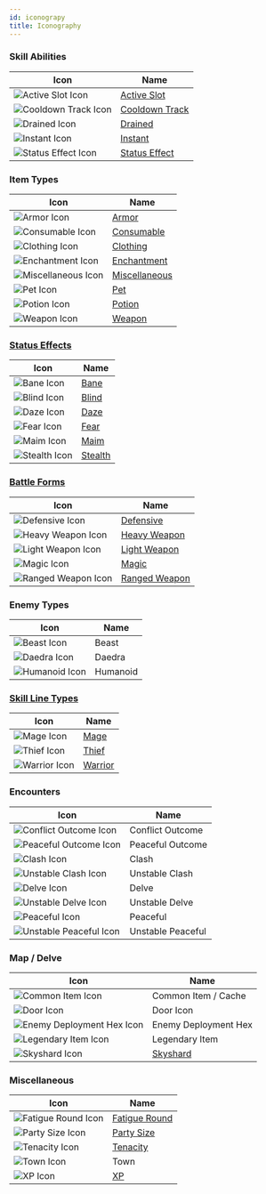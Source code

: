 ```yaml
---
id: iconograpy
title: Iconography
---
```


### Skill Abilities

| Icon                                                              | Name                                            |
| ----------------------------------------------------------------- | ----------------------------------------------- |
| <img src="/icons/active-slot.svg" alt="Active Slot Icon" />       | [Active Slot](/docs/glossary/active-slot)       |
| <img src="/icons/cooldown-track.svg" alt="Cooldown Track Icon" /> | [Cooldown Track](/docs/glossary/cooldown-track) |
| <img src="/icons/drained.svg" alt="Drained Icon" />               | [Drained](/docs/glossary/drained)               |
| <img src="/icons/instant.svg" alt="Instant Icon" />               | [Instant](/docs/glossary/instant)               |
| <img src="/icons/status-effect.svg" alt="Status Effect Icon" />   | [Status Effect](/docs/glossary/status-effect)   |

### Item Types

| Icon                                                            | Name                                                        |
| --------------------------------------------------------------- | ----------------------------------------------------------- |
| <img src="/icons/armor.svg" alt="Armor Icon" />                 | [Armor](/docs/adventurer/items/types/armor)                 |
| <img src="/icons/consumable.svg" alt="Consumable Icon" />       | [Consumable](/docs/adventurer/items/types/consumable)       |
| <img src="/icons/clothing.svg" alt="Clothing Icon" />           | [Clothing](/docs/adventurer/items/types/clothing)           |
| <img src="/icons/enchantment.svg" alt="Enchantment Icon" />     | [Enchantment](/docs/adventurer/items/types/enchantment)     |
| <img src="/icons/miscellaneous.svg" alt="Miscellaneous Icon" /> | [Miscellaneous](/docs/adventurer/items/types/miscellaneous) |
| <img src="/icons/pet.svg" alt="Pet Icon" />                     | [Pet](/docs/adventurer/items/types/pet)                     |
| <img src="/icons/potion.svg" alt="Potion Icon" />               | [Potion](/docs/adventurer/items/types/potion)               |
| <img src="/icons/weapon.svg" alt="Weapon Icon" />               | [Weapon](/docs/adventurer/items/types/weapon)               |

### [Status Effects](/docs/battles/status-effects/)

| Icon                                                | Name                                            |
| --------------------------------------------------- | ----------------------------------------------- |
| <img src="/icons/bane.svg" alt="Bane Icon" />       | [Bane](/docs/battles/status-effects/bane)       |
| <img src="/icons/blind.svg" alt="Blind Icon" />     | [Blind](/docs/battles/status-effects/blind)     |
| <img src="/icons/daze.svg" alt="Daze Icon" />       | [Daze](/docs/battles/status-effects/daze)       |
| <img src="/icons/fear.svg" alt="Fear Icon" />       | [Fear](/docs/battles/status-effects/fear)       |
| <img src="/icons/maim.svg" alt="Maim Icon" />       | [Maim](/docs/battles/status-effects/maim)       |
| <img src="/icons/stealth.svg" alt="Stealth Icon" /> | [Stealth](/docs/battles/status-effects/stealth) |

### [Battle Forms](/docs/battle-forms)

| Icon                                                            | Name                                                     |
| --------------------------------------------------------------- | -------------------------------------------------------- |
| <img src="/icons/defensive.svg" alt="Defensive Icon" />         | [Defensive](docs/battles/battle-forms/defensive)         |
| <img src="/icons/heavy-weapon.svg" alt="Heavy Weapon Icon" />   | [Heavy Weapon](docs/battles/battle-forms/heavy-weapon)   |
| <img src="/icons/light-weapon.svg" alt="Light Weapon Icon" />   | [Light Weapon](docs/battles/battle-forms/light-weapon)   |
| <img src="/icons/magic.svg" alt="Magic Icon" />                 | [Magic](docs/battles/battle-forms/magic)                 |
| <img src="/icons/ranged-weapon.svg" alt="Ranged Weapon Icon" /> | [Ranged Weapon](docs/battles/battle-forms/ranged-weapon) |

### Enemy Types

| Icon                                                  | Name     |
| ----------------------------------------------------- | -------- |
| <img src="/icons/beast.svg" alt="Beast Icon" />       | Beast    |
| <img src="/icons/daedra.svg" alt="Daedra Icon" />     | Daedra   |
| <img src="/icons/humanoid.svg" alt="Humanoid Icon" /> | Humanoid |

### [Skill Line Types](/docs/adventurer/skill-lines)

| Icon                                                | Name                                            |
| --------------------------------------------------- | ----------------------------------------------- |
| <img src="/icons/mage.svg" alt="Mage Icon" />       | [Mage](/docs/adventurer/skill-lines/mage)       |
| <img src="/icons/thief.svg" alt="Thief Icon" />     | [Thief](/docs/adventurer/skill-lines/thief)     |
| <img src="/icons/warrior.svg" alt="Warrior Icon" /> | [Warrior](/docs/adventurer/skill-lines/warrior) |

### Encounters

| Icon                                                                    | Name              |
| ----------------------------------------------------------------------- | ----------------- |
| <img src="/icons/conflict.svg" alt="Conflict Outcome Icon" />           | Conflict Outcome  |
| <img src="/icons/peaceful-outcome.svg" alt="Peaceful Outcome Icon" />   | Peaceful Outcome  |
| <img src="/icons/clash.svg" alt="Clash Icon" />                         | Clash             |
| <img src="/icons/unstable-clash.svg" alt="Unstable Clash Icon" />       | Unstable Clash    |
| <img src="/icons/delve.svg" alt="Delve Icon" />                         | Delve             |
| <img src="/icons/unstable-delve.svg" alt="Unstable Delve Icon" />       | Unstable Delve    |
| <img src="/icons/peaceful.svg" alt="Peaceful Icon" />                   | Peaceful          |
| <img src="/icons/unstable-peaceful.svg" alt="Unstable Peaceful Icon" /> | Unstable Peaceful |

### Map / Delve

| Icon                                                                          | Name                                           |
| ----------------------------------------------------------------------------- | ---------------------------------------------- |
| <img src="/icons/common-item.svg" alt="Common Item Icon" />                   | Common Item / Cache                            |
| <img src="/icons/door.svg" alt="Door Icon" />                                 | Door Icon                                      |
| <img src="/icons/enemy-deployment-hex.svg" alt="Enemy Deployment Hex Icon" /> | Enemy Deployment Hex                           |
| <img src="/icons/legendary-item.svg" alt="Legendary Item Icon" />             | Legendary Item                                 |
| <img src="/icons/skyshard.svg" alt="Skyshard Icon" />                         | [Skyshard](/docs/battles/types/delve/skyshard) |

### Miscellaneous

| Icon                                                      | Name                                           |
| --------------------------------------------------------- | ---------------------------------------------- |
| <img src="/icons/fatigue.svg" alt="Fatigue Round Icon" /> | [Fatigue Round](/docs/glossary/fatigue-damage) |
| <img src="/icons/party-size.svg" alt="Party Size Icon" /> | [Party Size](/docs/glossary/party-size)        |
| <img src="/icons/tenacity.svg" alt="Tenacity Icon" />     | [Tenacity](/docs/glossary/tenacity)            |
| <img src="/icons/town.svg" alt="Town Icon" />             | Town                                           |
| <img src="/icons/xp.svg" alt="XP Icon" />                 | [XP](/docs/glossary/xp)                        |
